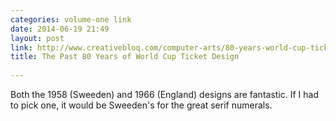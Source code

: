 ```yaml
---
categories: volume-one link
date: 2014-06-19 21:49
layout: post
link: http://www.creativebloq.com/computer-arts/80-years-world-cup-ticket-designs-61411991
title: The Past 80 Years of World Cup Ticket Design
 
---
```



Both the 1958 (Sweeden) and 1966 (England) designs are fantastic. If I had to pick one, it would be Sweeden's for the great serif numerals. 

